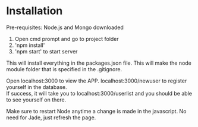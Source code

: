 # Installation
Pre-requisites: Node.js and Mongo downloaded

1. Open cmd prompt and go to project folder
2. 'npm install'
3. 'npm start' to start server

This will install everything in the packages.json file. This will make the node module folder that is specified in the .gitignore.

Open localhost:3000 to view the APP.
localhost:3000/newuser  to register yourself in the database.  
If success, it will take you to localhost:3000/userlist and you should be able to see yourself on there.

Make sure to restart Node anytime a change is made in the javascript. No need for Jade, just refresh the page.
